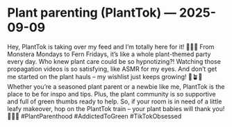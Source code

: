 # Plant parenting (PlantTok) — 2025-09-09

Hey, PlantTok is taking over my feed and I’m totally here for it! 🌿📱🌿 From Monstera Mondays to Fern Fridays, it’s like a whole plant-themed party every day. Who knew plant care could be so hypnotizing?! Watching those propagation videos is so satisfying, like ASMR for my eyes. And don’t get me started on the plant hauls – my wishlist just keeps growing! 📝🪴💸 Whether you’re a seasoned plant parent or a newbie like me, PlantTok is the place to be for inspo and tips. Plus, the plant community is so supportive and full of green thumbs ready to help. So, if your room is in need of a little leafy makeover, hop on the PlantTok train – your plant babies will thank you! 🚂🌱💚 #PlantParenthood #AddictedToGreen #TikTokObsessed